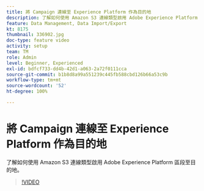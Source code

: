 ```yaml
---
title: 將 Campaign 連線至 Experience Platform 作為目的地
description: 了解如何使用 Amazon S3 連線類型啟用 Adobe Experience Platform 區段至目的地。
feature: Data Management, Data Import/Export
kt: 8175
thumbnail: 336902.jpg
doc-type: feature video
activity: setup
team: TM
role: Admin
level: Beginner, Experienced
exl-id: bdfcf733-dd4b-42d1-a063-2a72f0111cca
source-git-commit: b1b8d8a99a551239c445fb588cbd126b66a53c9b
workflow-type: tm+mt
source-wordcount: '52'
ht-degree: 100%

---
```


# 將 Campaign 連線至 Experience Platform 作為目的地

了解如何使用 Amazon S3 連線類型啟用 Adobe Experience Platform 區段至目的地。

>[!VIDEO](https://video.tv.adobe.com/v/336902?quality=12&learn=on)
